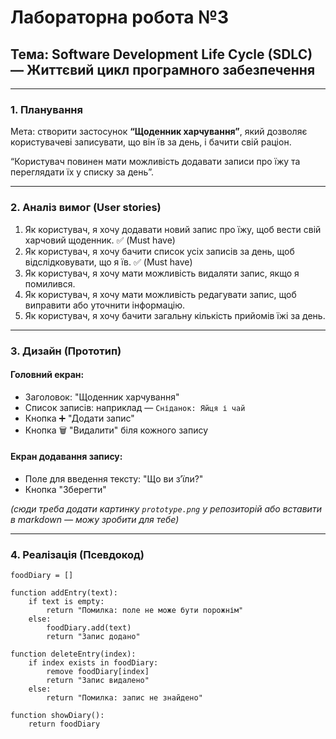 # Лабораторна робота №3
## Тема: Software Development Life Cycle (SDLC) — Життєвий цикл програмного забезпечення

---

### 1. Планування
Мета: створити застосунок **“Щоденник харчування”**, який дозволяє користувачеві записувати, що він їв за день, і бачити свій раціон.

“Користувач повинен мати можливість додавати записи про їжу та переглядати їх у списку за день”.

---

### 2. Аналіз вимог (User stories)

1. Як користувач, я хочу додавати новий запис про їжу, щоб вести свій харчовий щоденник. ✅ (Must have)  
2. Як користувач, я хочу бачити список усіх записів за день, щоб відслідковувати, що я їв. ✅ (Must have)  
3. Як користувач, я хочу мати можливість видаляти запис, якщо я помилився.  
4. Як користувач, я хочу мати можливість редагувати запис, щоб виправити або уточнити інформацію.  
5. Як користувач, я хочу бачити загальну кількість прийомів їжі за день.  

---

### 3. Дизайн (Прототип)

#### Головний екран:
- Заголовок: "Щоденник харчування"
- Список записів: наприклад — `Сніданок: Яйця і чай`
- Кнопка ➕ "Додати запис"
- Кнопка 🗑 "Видалити" біля кожного запису

#### Екран додавання запису:
- Поле для введення тексту: "Що ви з’їли?"
- Кнопка "Зберегти"

*(сюди треба додати картинку `prototype.png` у репозиторій або вставити в markdown — можу зробити для тебе)*

---

### 4. Реалізація (Псевдокод)

```pseudo
foodDiary = []

function addEntry(text):
    if text is empty:
        return "Помилка: поле не може бути порожнім"
    else:
        foodDiary.add(text)
        return "Запис додано"

function deleteEntry(index):
    if index exists in foodDiary:
        remove foodDiary[index]
        return "Запис видалено"
    else:
        return "Помилка: запис не знайдено"

function showDiary():
    return foodDiary
